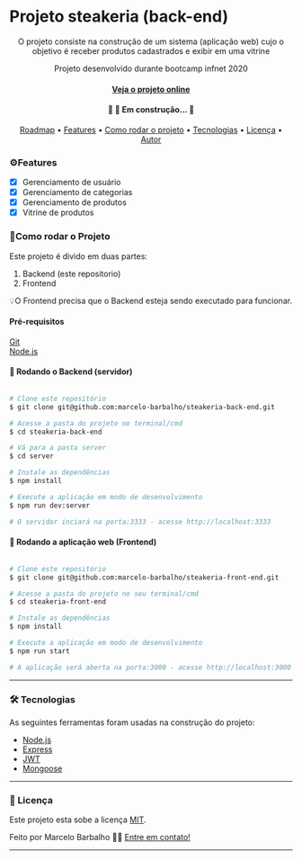 # Projeto steakeria (back-end)

<p align="center">O projeto consiste na construção de um sistema (aplicação web) cujo o objetivo é receber produtos cadastrados
e exibir em uma vitrine
</p>
<p align="center">Projeto desenvolvido durante bootcamp infnet 2020</p>
<h4 align="center"> <a href='https://steakeria-front.vercel.app/' align="center">Veja o projeto online</a></h4>
<h4 align="center"> 
	🚧 🚀 Em construção...  🚧
</h4>

<p align="center">
 <a href="#roadmap">Roadmap</a> •
 <a href="#features">Features</a> •
 <a href="#run">Como rodar o projeto</a> • 
 <a href="#tech">Tecnologias</a> • 
 <a href="#licence">Licença</a> • 
 <a href="https://github.com/marcelo-barbalho">Autor</a>
</p>

<h3 id='features'>⚙️Features</h3>

- [x] Gerenciamento de usuário
- [x] Gerenciamento de categorias
- [x] Gerenciamento de produtos
- [x] Vitrine de produtos

<h3 id='run'>🚀Como rodar o Projeto</h3>
Este projeto é divido em duas partes:
<ol>
	<li>Backend (este repositorio)</li>
	<li>Frontend  </li>
</ol>

💡O Frontend precisa que o Backend esteja sendo executado para funcionar.
<h4>Pré-requisitos</h4>

[Git](https://git-scm.com)  
[Node.js](https://nodejs.org/en/)

#### 🎲 Rodando o Backend (servidor)

```bash

# Clone este repositório
$ git clone git@github.com:marcelo-barbalho/steakeria-back-end.git

# Acesse a pasta do projeto no terminal/cmd
$ cd steakeria-back-end

# Vá para a pasta server
$ cd server

# Instale as dependências
$ npm install

# Execute a aplicação em modo de desenvolvimento
$ npm run dev:server

# O servidor inciará na porta:3333 - acesse http://localhost:3333 

```

#### 🧭 Rodando a aplicação web (Frontend)

```bash

# Clone este repositório
$ git clone git@github.com:marcelo-barbalho/steakeria-front-end.git

# Acesse a pasta do projeto no seu terminal/cmd
$ cd steakeria-front-end

# Instale as dependências
$ npm install

# Execute a aplicação em modo de desenvolvimento
$ npm run start

# A aplicação será aberta na porta:3000 - acesse http://localhost:3000
```

---

<h3 id='tech'>🛠 Tecnologias</h3>

As seguintes ferramentas foram usadas na construção do projeto:

- [Node.js](https://nodejs.org/en/)
- [Express](https://expressjs.com/pt-br/)
- [JWT](https://jwt.io/)
- [Mongoose](https://mongoosejs.com/)

---
<h3 id='licence'>📝 Licença</h3>

Este projeto esta sobe a licença [MIT](./LICENSE).

Feito por Marcelo Barbalho 👋🏽 [Entre em contato!](https://www.linkedin.com/in/marcelo-barbalho-cruz/)

---

